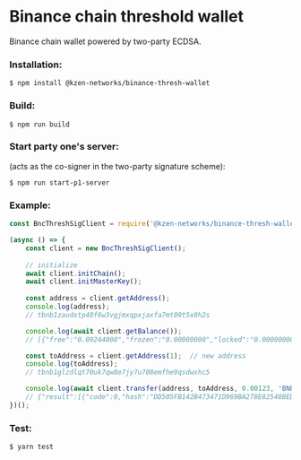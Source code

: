 Binance chain threshold wallet
=====================================
Binance chain wallet powered by two-party ECDSA.

### Installation:
```
$ npm install @kzen-networks/binance-thresh-wallet
```
### Build:
```
$ npm run build
```
### Start party one's server:
(acts as the co-signer in the two-party signature scheme):
```
$ npm run start-p1-server
```
### Example:
```js
const BncThreshSigClient = require('@kzen-networks/binance-thresh-wallet').BncThreshSigClient;

(async () => {
    const client = new BncThreshSigClient();
    
    // initialize
    await client.initChain();
    await client.initMasterKey();
    
    const address = client.getAddress();
    console.log(address);
    // tbnb1zaudxtp40f6w3vgjmxqpxjaxfa7mt09t5x0h2s

    console.log(await client.getBalance());
    // [{"free":"0.09244000","frozen":"0.00000000","locked":"0.00000000","symbol":"BNB"}]

    const toAddress = client.getAddress(1);  // new address
    console.log(toAddress);
    // tbnb1glzdlqt70uk7qw8e7jy7u708emfhe9qsdwxhc5

    console.log(await client.transfer(address, toAddress, 0.00123, 'BNB', 'demo!'));
    // {"result":[{"code":0,"hash":"DD505FB142B473471D969BA278E82548BEDD637FEC3A3ED6350408B34A74DB9E","height":"","log":"Msg 0: ","ok":true}],"status":200}
})();
```

### Test:
```
$ yarn test
```